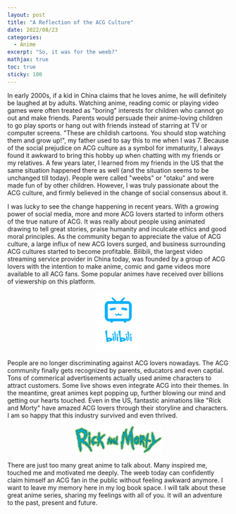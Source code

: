 ```yaml
---
layout: post
title: "A Reflection of the ACG Culture"
date: 2022/08/23
categories:
  - Anime
excerpt: "So, it was for the weeb?"
mathjax: true
toc: true
sticky: 100
---
```

In early 2000s, if a kid in China claims that he loves anime, he will definitely be laughed at by adults. Watching anime, reading comic or playing video games were often treated as \"boring\" interests for children who cannot go out and make friends. Parents would persuade their anime-loving children to go play sports or hang out with friends instead of starring at TV or computer screens. \"These are childish cartoons. You should stop watching them and grow up!\", my father used to say this to me when I was 7. Because of the social prejudice on ACG culture as a symbol for immaturity, I always found it awkward to bring this hobby up when chatting with my friends or my relatives. A few years later, I learned from my friends in the US that the same situation happened there as well (and the situation seems to be unchanged till today). People were called \"weebs\" or \"otaku\" and were made fun of by other children. However, I was truly passionate about the ACG culture, and firmly believed in the change of social consensus about it.

I was lucky to see the change happening in recent years. With a growing power of social media, more and more ACG lovers started to inform others of the true nature of ACG. It was really about people using animated drawing to tell great stories, praise humanity and inculcate ethics and good moral principles. As the community began to appreciate the value of ACG culture, a large influx of new ACG lovers surged, and business surrounding ACG cultures started to become profitable. Bilibili, the largest video streaming service provider in China today, was founded by a group of ACG lovers with the intention to make anime, comic and game videos more available to all ACG fans. Some popular animes have received over billions of viewership on this platform.

<figure align="center">
    <img src="/images/bilibili.png" width="100px">
</figure>

People are no longer discriminating against ACG lovers nowadays. The ACG community finally gets recognized by parents, educators and even captial. Tons of commerical advertisements actually used anime characters to attract customers. Some live shows even integrate ACG into their themes. In the meantime, great animes kept popping up, further blowing our mind and getting our hearts touched. Even in the US, fantastic animations like \"Rick and Morty\" have amazed ACG lovers through their storyline and characters. I am so happy that this industry survived and even thrived. 

<figure align="center">
    <img src="/images/Rick_and_Morty_logo.webp" width="200px">
</figure>

There are just too many great anime to talk about. Many inspired me, touched me and motivated me deeply. The weeb today can confidently claim himself an ACG fan in the public without feeling awkward anymore. I want to leave my memory here in my log book space. I will talk about these great anime series, sharing my feelings with all of you. It will an adventure to the past, present and future. 